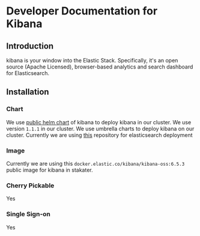 # Developer Documentation for Kibana

## Introduction

kibana is your window into the Elastic Stack. Specifically, it's an open source (Apache Licensed), browser-based analytics and search dashboard for Elasticsearch.

## Installation

### Chart

We use [public helm chart](https://github.com/helm/charts/tree/master/stable/kibana) of kibana to deploy kibana in our cluster. We use version `1.1.1` in our cluster. We use umbrella charts to deploy kibana on our cluster. Currently we are using [this](https://github.com/stakater/stakaterkubelogging) repository for elasticsearch deployment

### Image

Currently we are using this `docker.elastic.co/kibana/kibana-oss:6.5.3` public image for kibana in stakater.

### Cherry Pickable

Yes

### Single Sign-on

Yes